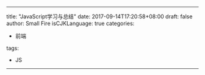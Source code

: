 ---

title: "JavaScript学习与总结"
date: 2017-09-14T17:20:58+08:00
draft: false
author: Small Fire
isCJKLanguage: true
categories: 
  - 前端

tags: 
  - JS

---
